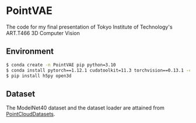 # PointVAE
The code for my final presentation of Tokyo Institute of Technology's ART.T466 3D Computer Vision

## Environment
```bash
$ conda create -n PointVAE pip python=3.10
$ conda install pytorch==1.12.1 cudatoolkit=11.3 torchvision==0.13.1 -c pytorch
$ pip install h5py open3d
```

## Dataset

The ModelNet40 dataset and the dataset loader are attained from [PointCloudDatasets](https://github.com/antao97/PointCloudDatasets).

